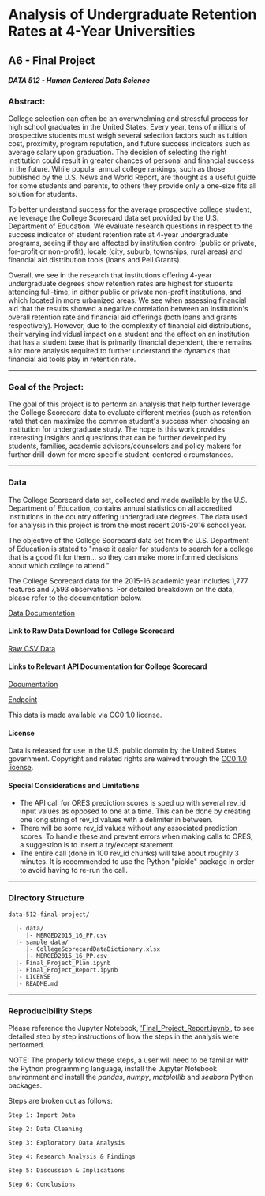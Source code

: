 # Analysis of Undergraduate Retention Rates at 4-Year Universities

## A6 - Final Project 
##### DATA 512 - Human Centered Data Science


### Abstract:

College selection can often be an overwhelming and stressful process for high school graduates in the United States. 
Every year, tens of millions of prospective students must weigh several selection factors such as tuition cost,
proximity, program reputation, and future success indicators such as average salary upon graduation. The decision of
selecting the right institution could result in greater chances of personal and financial success in the future.
While popular annual college rankings, such as those published by the U.S. News and World Report, are thought as a
useful guide for some students and parents, to others they provide only a one-size fits all solution for students.

To better understand success for the average prospective college student, we leverage the College Scorecard data set 
provided by the U.S. Department of Education.  We evaluate research questions in respect to the success indicator of
student retention rate at 4-year undergraduate programs, seeing if they are affected by institution control (public or 
private, for-profit or non-profit), locale (city, suburb, townships, rural areas) and financial aid distribution tools
(loans and Pell Grants).

Overall, we see in the research that institutions offering 4-year undergraduate degrees show retention rates are highest
for students attending full-time, in either public or private non-profit institutions, and which located in more
urbanized areas. We see when assessing financial aid that the results showed a negative correlation between an
institution's overall retention rate and financial aid offerings (both loans and grants respectively).
However, due to the complexity of financial aid distributions, their varying individual impact on a student and the
effect on an institution that has a student base that is primarily financial dependent, there remains a lot more
analysis required to further understand the dynamics that financial aid tools play in retention rate.

---

### Goal of the Project:

The goal of this project is to perform an analysis that help further leverage the College Scorecard data to evaluate 
different metrics (such as retention rate) that can maximize the common student's success when choosing an institution 
for undergraduate study.  The hope is this work provides interesting insights and questions that can be further 
developed by students, families, academic advisors/counselors and policy makers for further drill-down for more specific
student-centered circumstances.

---

### Data

The College Scorecard data set, collected and made available by the U.S. Department of Education, contains annual statistics
on all accredited institutions in the country offering undergraduate degrees.  The data used for analysis in this project is from the most  recent 2015-2016 school year.

The objective of the College Scorecard data set from the U.S. Department of Education is stated to "make it easier for
students to search for a college that is a good fit for them... so they can make more informed decisions about which 
college to attend."

The College Scorecard data for the 2015-16 academic year includes 1,777 features and 7,593 observations.  For detailed 
breakdown on the data, please refer to the documentation below.

[Data Documentation](https://collegescorecard.ed.gov/data/documentation/)

#### Link to Raw Data Download for College Scorecard

[Raw CSV Data](https://catalog.data.gov/dataset/college-scorecard)


#### Links to Relevant API Documentation for College Scorecard

[Documentation](http://api.data.gov/ed/collegescorecard/)

[Endpoint](http://api.data.gov/ed/collegescorecard/v1/schools)

This data is made available via CC0 1.0 license.

#### License

Data is released for use in the U.S. public domain by the United States government.  Copyright and related rights 
are waived through the [CC0 1.0 license](https://creativecommons.org/publicdomain/zero/1.0/).


#### Special Considerations and Limitations

- The API call for ORES prediction scores is sped up with several rev_id input values as opposed to one at a time. 
  This can be done by creating one long string of rev_id values with a delimiter in between.
- There will be some rev_id values without any associated prediction scores.  To handle these and prevent errors 
when making calls to ORES, a suggestion is to insert a try/except statement.
- The entire call (done in 100 rev_id chunks) will take about roughly 3 minutes.  It is recommended to use the Python
"pickle" package in order to avoid having to re-run the call.

---

### Directory Structure
```
data-512-final-project/

  |- data/
     |- MERGED2015_16_PP.csv
  |- sample data/
     |- CollegeScorecardDataDictionary.xlsx
     |- MERGED2015_16_PP.csv
  |- Final_Project_Plan.ipynb
  |- Final_Project_Report.ipynb
  |- LICENSE     
  |- README.md
```

---

### Reproducibility Steps

Please reference the Jupyter Notebook,
['Final_Project_Report.ipynb'](https://github.com/samirpdx/data-512-final-project/blob/master/Final_Project_Report.ipynb),
to see detailed step by step instructions of how the steps in the analysis were performed.

NOTE: The properly follow these steps, a user will need to be familiar with the Python programming language, install the
Jupyter Notebook environment and install the _pandas_, _numpy_, _matplotlib_ and _seaborn_ Python packages.

Steps are broken out as follows:

    Step 1: Import Data
    
    Step 2: Data Cleaning
    
    Step 3: Exploratory Data Analysis
    
    Step 4: Research Analysis & Findings
    
    Step 5: Discussion & Implications

    Step 6: Conclusions
     